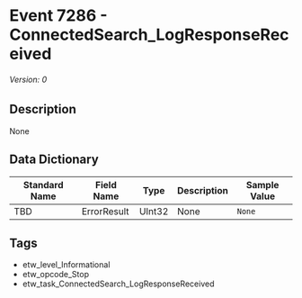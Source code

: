 # Event 7286 - ConnectedSearch_LogResponseReceived
###### Version: 0

## Description
None

## Data Dictionary
|Standard Name|Field Name|Type|Description|Sample Value|
|---|---|---|---|---|
|TBD|ErrorResult|UInt32|None|`None`|

## Tags
* etw_level_Informational
* etw_opcode_Stop
* etw_task_ConnectedSearch_LogResponseReceived